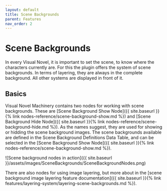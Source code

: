 ```yaml
---
layout: default
title: Scene Backgrounds
parent: Features
nav_order: 2
---
```


# Scene Backgrounds

In every Visual Novel, it is important to set the scene, to know where the characters currently are. For this the plugin offers the system of scene backgrounds. In terms of layering, they are always in the complete background. All other systems are displayed in front of it.

## Basics

Visual Novel Machinery contains two nodes for working with scene backgrounds. These are [Scene Background Show Node]({{ site.baseurl }}{% link nodes-reference/scene-background-show.md %}) and [Scene Background Hide Node]({{ site.baseurl }}{% link nodes-reference/scene-background-hide.md %}). As the names suggest, they are used for showing or hidding the scene background images. The scene backgrounds available are defined in the Scene Background Definitions Data Table, and can be selected in the [Scene Background Show Node]({{ site.baseurl }}{% link nodes-reference/scene-background-show.md %}).

![Scene background nodes in action]({{ site.baseurl }}/assets/images/SceneBackgrounds/SceneBackgroundNodes.png)

There are also nodes for using image layering, but more about in the [scene background image layering feature documentation]({{ site.baseurl }}{% link features/layering-system/layering-scene-backgrounds.md %}).